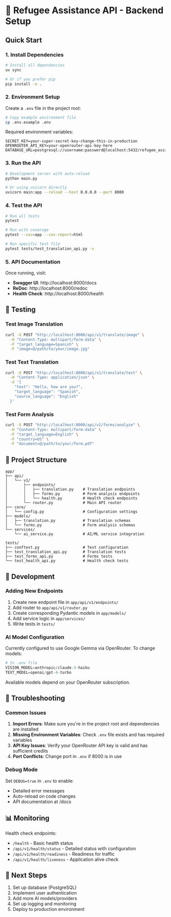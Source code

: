 # 🚀 Refugee Assistance API - Backend Setup

## Quick Start

### 1. Install Dependencies

```bash
# Install all dependencies
uv sync

# Or if you prefer pip
pip install -e .
```

### 2. Environment Setup

Create a `.env` file in the project root:

```bash
# Copy example environment file
cp .env.example .env
```

Required environment variables:
```env
SECRET_KEY=your-super-secret-key-change-this-in-production
OPENROUTER_API_KEY=your-openrouter-api-key-here
DATABASE_URL=postgresql://username:password@localhost:5432/refugee_assistance
```

### 3. Run the API

```bash
# Development server with auto-reload
python main.py

# Or using uvicorn directly
uvicorn main:app --reload --host 0.0.0.0 --port 8000
```

### 4. Test the API

```bash
# Run all tests
pytest

# Run with coverage
pytest --cov=app --cov-report=html

# Run specific test file
pytest tests/test_translation_api.py -v
```

### 5. API Documentation

Once running, visit:
- **Swagger UI**: http://localhost:8000/docs
- **ReDoc**: http://localhost:8000/redoc
- **Health Check**: http://localhost:8000/health

## 🧪 Testing

### Test Image Translation

```bash
curl -X POST "http://localhost:8000/api/v1/translate/image" \
  -H "Content-Type: multipart/form-data" \
  -F "target_language=Spanish" \
  -F "image=@/path/to/your/image.jpg"
```

### Test Text Translation

```bash
curl -X POST "http://localhost:8000/api/v1/translate/text" \
  -H "Content-Type: application/json" \
  -d '{
    "text": "Hello, how are you?",
    "target_language": "Spanish",
    "source_language": "English"
  }'
```

### Test Form Analysis

```bash
curl -X POST "http://localhost:8000/api/v1/forms/analyze" \
  -H "Content-Type: multipart/form-data" \
  -F "target_language=English" \
  -F "country=US" \
  -F "document=@/path/to/your/form.pdf"
```

## 📁 Project Structure

```
app/
├── api/
│   └── v1/
│       ├── endpoints/
│       │   ├── translation.py    # Translation endpoints
│       │   ├── forms.py          # Form analysis endpoints
│       │   └── health.py         # Health check endpoints
│       └── router.py             # Main API router
├── core/
│   └── config.py                 # Configuration settings
├── models/
│   ├── translation.py            # Translation schemas
│   └── forms.py                  # Form analysis schemas
└── services/
    └── ai_service.py             # AI/ML service integration

tests/
├── conftest.py                   # Test configuration
├── test_translation_api.py       # Translation tests
├── test_forms_api.py             # Forms tests
└── test_health_api.py            # Health check tests
```

## 🔧 Development

### Adding New Endpoints

1. Create new endpoint file in `app/api/v1/endpoints/`
2. Add router to `app/api/v1/router.py`
3. Create corresponding Pydantic models in `app/models/`
4. Add service logic in `app/services/`
5. Write tests in `tests/`

### AI Model Configuration

Currently configured to use Google Gemma via OpenRouter. To change models:

```python
# In .env file
VISION_MODEL=anthropic/claude-3-haiku
TEXT_MODEL=openai/gpt-4-turbo
```

Available models depend on your OpenRouter subscription.

## 🐛 Troubleshooting

### Common Issues

1. **Import Errors**: Make sure you're in the project root and dependencies are installed
2. **Missing Environment Variables**: Check `.env` file exists and has required variables
3. **API Key Issues**: Verify your OpenRouter API key is valid and has sufficient credits
4. **Port Conflicts**: Change port in `.env` if 8000 is in use

### Debug Mode

Set `DEBUG=true` in `.env` to enable:
- Detailed error messages
- Auto-reload on code changes
- API documentation at /docs

## 📊 Monitoring

Health check endpoints:
- `/health` - Basic health status
- `/api/v1/health/status` - Detailed status with configuration
- `/api/v1/health/readiness` - Readiness for traffic
- `/api/v1/health/liveness` - Application alive check

## 🚀 Next Steps

1. Set up database (PostgreSQL)
2. Implement user authentication
3. Add more AI models/providers
4. Set up logging and monitoring
5. Deploy to production environment 